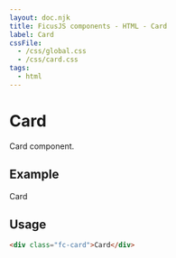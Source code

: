 ```yaml
---
layout: doc.njk
title: FicusJS components - HTML - Card
label: Card
cssFile: 
  - /css/global.css
  - /css/card.css
tags:
  - html
---
```

# Card

Card component.

## Example

<div class="fc-card">Card</div>

## Usage

```html
<div class="fc-card">Card</div>
```
